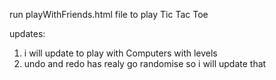 run playWithFriends.html file to play Tic Tac Toe

updates:
1. i will update to play with Computers with levels
2. undo and redo has realy go randomise so i will update that
